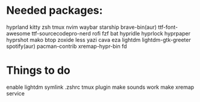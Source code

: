 # Needed packages:
hyprland
kitty
zsh
tmux
nvim
waybar
starship
brave-bin(aur)
ttf-font-awesome
ttf-sourcecodepro-nerd
rofi
fzf
bat
hypridle
hyprlock
hyprpaper
hyprshot
mako
btop
zoxide
less
yazi
cava
eza
lightdm
lightdm-gtk-greeter
spotify(aur)
pacman-contrib
xremap-hypr-bin
fd

# Things to do
enable lightdm
symlink .zshrc
tmux plugin
make sounds work
make xremap service

